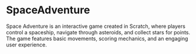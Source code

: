 # SpaceAdventure
Space Adventure is an interactive game created in Scratch, where players control a spaceship, navigate through asteroids, and collect stars for points. The game features basic movements, scoring mechanics, and an engaging user experience.
